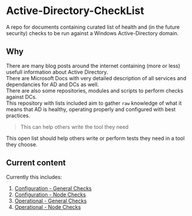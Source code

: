 # Active-Directory-CheckList

A repo for documents containing curated list of health and (in the future security) checks to be run against a Windows Active-Directory domain.

## Why

There are many blog posts around the internet containing (more or less) usefull information about Active Directory.  
There are Microsoft Docs with very detailed description of all services and dependancies for AD and DCs as well.  
There are also some repositories, modules and scripts to perform checks against DCs.  
This repository with lists included aim to gather `raw` knowledge of what it means that AD is healthy, operating properly and configured with best practices.  

> This can help others write the tool they need

This open list should help others write or perform tests they need in a tool they choose.

## Current content

Currently this includes:

1. [Configuration - General Checks](lists/configuration-general-checks.md)
2. [Configuration - Node Checks](lists/configuration-node-checks.md)
3. [Operational - General Checks](lists/operational-general-checks.md)
4. [Operational - Node Checks](lists/operational-node-checks.md)
